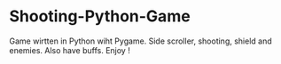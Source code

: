 # Shooting-Python-Game


Game wirtten in Python wiht Pygame. Side scroller, shooting, shield and enemies. Also have buffs. Enjoy !
